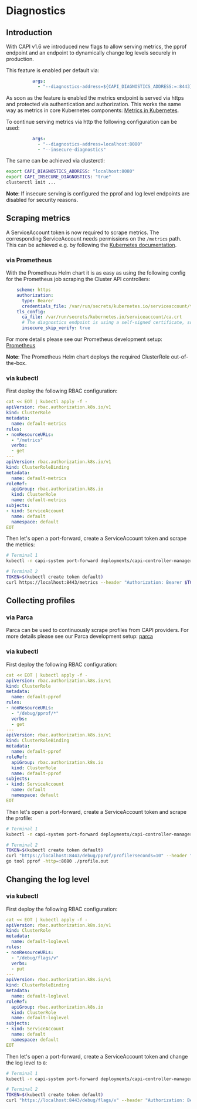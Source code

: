 # Diagnostics

## Introduction

With CAPI v1.6 we introduced new flags to allow serving metrics, the pprof endpoint and an endpoint to dynamically change log levels securely in production.

This feature is enabled per default via:
```yaml
          args:
            - "--diagnostics-address=${CAPI_DIAGNOSTICS_ADDRESS:=:8443}"
```

As soon as the feature is enabled the metrics endpoint is served via https and protected via authentication and authorization. This works the same way as 
metrics in core Kubernetes components: [Metrics in Kubernetes](https://kubernetes.io/docs/concepts/cluster-administration/system-metrics/).

To continue serving metrics via http the following configuration can be used:
```yaml
          args:
            - "--diagnostics-address=localhost:8080"
            - "--insecure-diagnostics"
```

The same can be achieved via clusterctl:
```bash
export CAPI_DIAGNOSTICS_ADDRESS: "localhost:8080"
export CAPI_INSECURE_DIAGNOSTICS: "true"
clusterctl init ...
```

**Note**: If insecure serving is configured the pprof and log level endpoints are disabled for security reasons.

## Scraping metrics

A ServiceAccount token is now required to scrape metrics. The corresponding ServiceAccount needs permissions on the `/metrics` path.
This can be achieved e.g. by following the [Kubernetes documentation](https://kubernetes.io/docs/concepts/cluster-administration/system-metrics/).

### via Prometheus

With the Prometheus Helm chart it is as easy as using the following config for the Prometheus job scraping the Cluster API controllers:
```yaml
    scheme: https
    authorization:
      type: Bearer
      credentials_file: /var/run/secrets/kubernetes.io/serviceaccount/token
    tls_config:
      ca_file: /var/run/secrets/kubernetes.io/serviceaccount/ca.crt
      # The diagnostics endpoint is using a self-signed certificate, so we don't verify it.
      insecure_skip_verify: true
```

For more details please see our Prometheus development setup: [Prometheus](https://github.com/kubernetes-sigs/cluster-api/tree/main/hack/observability/prometheus) 

**Note**: The Prometheus Helm chart deploys the required ClusterRole out-of-the-box.

### via kubectl

First deploy the following RBAC configuration:
```yaml
cat << EOT | kubectl apply -f -
apiVersion: rbac.authorization.k8s.io/v1
kind: ClusterRole
metadata:
  name: default-metrics
rules:
- nonResourceURLs:
  - "/metrics"
  verbs:
  - get
---
apiVersion: rbac.authorization.k8s.io/v1
kind: ClusterRoleBinding
metadata:
  name: default-metrics
roleRef:
  apiGroup: rbac.authorization.k8s.io
  kind: ClusterRole
  name: default-metrics
subjects:
- kind: ServiceAccount
  name: default
  namespace: default
EOT
```

Then let's open a port-forward, create a ServiceAccount token and scrape the metrics:
```bash
# Terminal 1
kubectl -n capi-system port-forward deployments/capi-controller-manager 8443

# Terminal 2
TOKEN=$(kubectl create token default)
curl https://localhost:8443/metrics --header "Authorization: Bearer $TOKEN" -k
```

## Collecting profiles

### via Parca

Parca can be used to continuously scrape profiles from CAPI providers. For more details please see our Parca 
development setup: [parca](https://github.com/kubernetes-sigs/cluster-api/tree/main/hack/observability/parca)

### via kubectl

First deploy the following RBAC configuration:
```yaml
cat << EOT | kubectl apply -f -
apiVersion: rbac.authorization.k8s.io/v1
kind: ClusterRole
metadata:
  name: default-pprof
rules:
- nonResourceURLs:
  - "/debug/pprof/*"
  verbs:
  - get
---
apiVersion: rbac.authorization.k8s.io/v1
kind: ClusterRoleBinding
metadata:
  name: default-pprof
roleRef:
  apiGroup: rbac.authorization.k8s.io
  kind: ClusterRole
  name: default-pprof
subjects:
- kind: ServiceAccount
  name: default
  namespace: default
EOT
```

Then let's open a port-forward, create a ServiceAccount token and scrape the profile:
```bash
# Terminal 1
kubectl -n capi-system port-forward deployments/capi-controller-manager 8443

# Terminal 2
TOKEN=$(kubectl create token default)
curl "https://localhost:8443/debug/pprof/profile?seconds=10" --header "Authorization: Bearer $TOKEN" -k > ./profile.out
go tool pprof -http=:8080 ./profile.out
```

## Changing the log level

### via kubectl

First deploy the following RBAC configuration:
```yaml
cat << EOT | kubectl apply -f -
apiVersion: rbac.authorization.k8s.io/v1
kind: ClusterRole
metadata:
  name: default-loglevel
rules:
- nonResourceURLs:
  - "/debug/flags/v"
  verbs:
  - put
---
apiVersion: rbac.authorization.k8s.io/v1
kind: ClusterRoleBinding
metadata:
  name: default-loglevel
roleRef:
  apiGroup: rbac.authorization.k8s.io
  kind: ClusterRole
  name: default-loglevel
subjects:
- kind: ServiceAccount
  name: default
  namespace: default
EOT
```

Then let's open a port-forward, create a ServiceAccount token and change the log level to `8`:
```bash
# Terminal 1
kubectl -n capi-system port-forward deployments/capi-controller-manager 8443

# Terminal 2
TOKEN=$(kubectl create token default)
curl "https://localhost:8443/debug/flags/v" --header "Authorization: Bearer $TOKEN" -X PUT -d '8' -k
```
